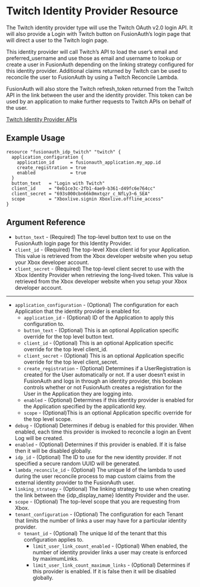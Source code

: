 # Twitch Identity Provider Resource

The Twitch identity provider type will use the Twitch OAuth v2.0 login API. It will also provide a Login with Twitch button on FusionAuth’s login page that will direct a user to the Twitch login page.

This identity provider will call Twitch’s API to load the user’s email and preferred_username and use those as email and username to lookup or create a user in FusionAuth depending on the linking strategy configured for this identity provider. Additional claims returned by Twitch can be used to reconcile the user to FusionAuth by using a Twitch Reconcile Lambda.

FusionAuth will also store the Twitch refresh_token returned from the Twitch API in the link between the user and the identity provider. This token can be used by an application to make further requests to Twitch APIs on behalf of the user.

[Twitch Identity Provider APIs](https://fusionauth.io/docs/v1/tech/apis/identity-providers/twitch/)

## Example Usage

```hcl
resource "fusionauth_idp_twitch" "twitch" {
  application_configuration {
    application_id      = fusionauth_application.my_app.id
    create_registration = true
    enabled             = true
  }
  button_text   = "Login with Twitch"
  client_id     = "0eb1ce3c-2fb1-4ae9-b361-d49fc6e764cc"
  client_secret = "693s000cbn66k0mxtqzr_c_NfLy3~6_SEA"
  scope         = "Xboxlive.signin Xboxlive.offline_access"
}
```

## Argument Reference

* `button_text` - (Required) The top-level button text to use on the FusionAuth login page for this Identity Provider.
* `client_id` - (Required) The top-level Xbox client id for your Application. This value is retrieved from the Xbox developer website when you setup your Xbox developer account.
* `client_secret` - (Required) The top-level client secret to use with the Xbox Identity Provider when retrieving the long-lived token. This value is retrieved from the Xbox developer website when you setup your Xbox developer account.

---

* `application_configuration` - (Optional) The configuration for each Application that the identity provider is enabled for.
  * `application_id` - (Optional) ID of the Application to apply this configuration to.
  * `button_text` - (Optional) This is an optional Application specific override for the top level button text.
  * `client_id` - (Optional) This is an optional Application specific override for the top level client_id.
  * `client_secret` - (Optional) This is an optional Application specific override for the top level client_secret.
  * `create_registration` - (Optional) Determines if a UserRegistration is created for the User automatically or not. If a user doesn’t exist in FusionAuth and logs in through an identity provider, this boolean controls whether or not FusionAuth creates a registration for the User in the Application they are logging into.
  * `enabled` - (Optional) Determines if this identity provider is enabled for the Application specified by the applicationId key.
  * `scope` - (Optional)This is an optional Application specific override for the top level scope.
* `debug` - (Optional) Determines if debug is enabled for this provider. When enabled, each time this provider is invoked to reconcile a login an Event Log will be created.
* `enabled` - (Optional) Determines if this provider is enabled. If it is false then it will be disabled globally.
* `idp_id` - (Optional) The ID to use for the new identity provider. If not specified a secure random UUID will be generated.
* `lambda_reconcile_id` - (Optional) The unique Id of the lambda to used during the user reconcile process to map custom claims from the external identity provider to the FusionAuth user.
* `linking_strategy` - (Optional) The linking strategy to use when creating the link between the {idp_display_name} Identity Provider and the user.
* `scope` - (Optional) The top-level scope that you are requesting from Xbox.
* `tenant_configuration` - (Optional) The configuration for each Tenant that limits the number of links a user may have for a particular identity provider.
  * `tenant_id` - (Optional) The unique Id of the tenant that this configuration applies to.
    * `limit_user_link_count_enabled` - (Optional) When enabled, the number of identity provider links a user may create is enforced by maximumLinks.
    * `limit_user_link_count_maximum_links` - (Optional) Determines if this provider is enabled. If it is false then it will be disabled globally.
